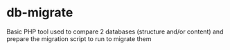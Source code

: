 # db-migrate
Basic PHP tool used to compare 2 databases (structure and/or content) and prepare the migration script to run to migrate them
